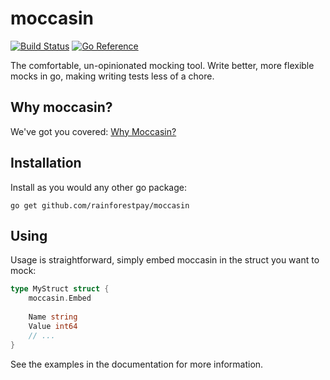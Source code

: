 # moccasin

[![Build Status][ci-badge]][ci-runs] [![Go Reference][reference-badge]][reference]

The comfortable, un-opinionated mocking tool.
Write better, more flexible mocks in go, making writing tests less of a chore.

## Why moccasin?
We've got you covered: [Why Moccasin?](docs/why_moccasin.md)

## Installation
Install as you would any other go package:
```
go get github.com/rainforestpay/moccasin
```

## Using
Usage is straightforward, simply embed moccasin in the struct you want to mock:

```go
type MyStruct struct {
	moccasin.Embed
	
	Name string
	Value int64
	// ...
}
```

See the examples in the documentation for more information.

[ci-badge]:            https://github.com/rainforestpay/moccasin/actions/workflows/test.yaml/badge.svg
[ci-runs]:             https://github.com/rainforestpay/moccasin/actions
[reference-badge]:     https://pkg.go.dev/badge/github.com/rainforestpay/moccasin.svg
[reference]:           https://pkg.go.dev/github.com/rainforestpay/moccasin